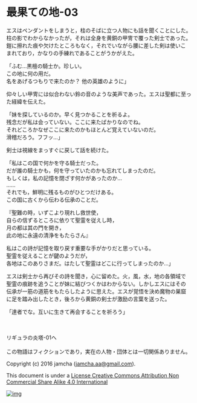 # 最果ての地-03

エスはペンダントをしまうと，柱のそばに立つ人物にも話を聞くことにした。  
柱の影でわからなかったが，それは全身を黄銅の甲冑で覆った剣士であった。  
鎧に擦れた痕や欠けたところもなく，それでいながら腰に差した剣は使いこ  
まれており，かなりの手練れであることがうかがえた。  

「ふむ…黒檀の騎士か。珍しい。  
この地に何の用だ。  
名をあげるつもりで来たのか？ 他の英雄のように」  

仰々しい甲冑には似合わない鈴の音のような美声であった。エスは聖都に至っ  
た経緯を伝えた。  

「妹を探しているのか。早く見つかることを祈るよ。  
残念だが私は会っていない。ここに来たばかりなのでね。  
それどころかなぜここに来たのかもほとんど覚えていないのだ。  
滑稽だろう。フフッ…」  

剣士は視線をまっすぐに戻して話を続けた。  

「私はこの国で何かを守る騎士だった。  
だが誰の騎士かも，何を守っていたのかも忘れてしまったのだ。  
もしくは，私の記憶を閉ざす何かがあったのか…  
……  
それでも，鮮明に残るものがひとつだけある。  
この国に古くから伝わる伝承のことだ。  

『聖難の時，いずこより現れし救世使，  
自らの信ずるところに依りて聖霊を従えし時，  
月の都は其の門を開き，  
此の地に永遠の清浄をもたらさん』  

私はこの詩が記憶を取り戻す重要な手がかりだと思っている。  
聖霊を従えることが鍵のようだが，  
各地はこのありさまだ。はたして聖霊はどこに行ってしまったのか…」  

エスは剣士から再びその詩を聞き，心に留めた。火，風，水，地の各領域で  
聖霊の痕跡を追うことが妹に結びつくかはわからない。しかしエスにはその  
伝承が一筋の道筋をもたらしたように思えた。エスが覚悟を決め魔物の巣窟  
に足を踏み出したとき，後ろから黄銅の剣士が激励の言葉を送った。  

「達者でな。互いに生きて再会することを祈ろう」  

<br>  
<br>  
リギュラの炎塔-01へ  

<br>  
<br>  
この物語はフィクションであり，実在の人物・団体とは一切関係ありません。  

Copyright (c) 2016 jamcha (jamcha.aa@gmail.com).  

This document is under a [License Creative Commons Attribution Non Commercial Share Alike 4.0 International](http://creativecommons.org/licenses/by-nc-sa/4.0/deed)  

[![img](http://i.creativecommons.org/l/by-nc-sa/3.0/80x15.png)](http://creativecommons.org/licenses/by-nc-sa/4.0/deed)